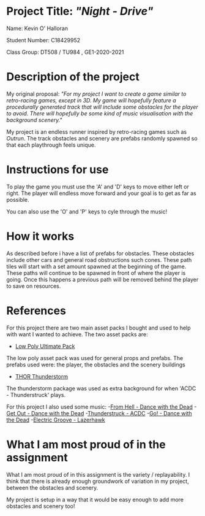# Project Title:    *"Night - Drive"*

Name:  Kevin O' Halloran

Student Number:   C18429952

Class Group:  DT508 / TU984 , GE1-2020-2021

# Description of the project

My original proposal: *"For my project I want to create a game similar to retro-racing games, except in 3D. 
My game will hopefully feature a procedurally generated track that will include some obstacles for the player to avoid. 
There will hopefully be some kind of music visualisation with the background scenery."*

My project is an endless runner inspired by retro-racing games such as *Outrun*. The track obstacles and scenery are prefabs randomly spawned so that
each playthrough feels unique. 

# Instructions for use

To play the game you must use the 'A' and 'D' keys to move either left or right. The player will endless move forward and your goal is
to get as far as possible.

You can also use the 'O' and 'P' keys to cyle through the music!

# How it works

As described before i have a list of prefabs for obstacles. These obstacles include other cars and general road obstructions such cones.
These path tiles will start with a set amount spawned at the beginning of the game. These paths will continue to be spawned in front of where the player is going.
Once this happens a previous path will be removed behind the player to save on resources.

# References

For this project there are two main asset packs I bought and used to help with want I wanted to achieve.
The two asset packs are: 

- [Low Poly Ultimate Pack](https://assetstore.unity.com/packages/3d/props/low-poly-ultimate-pack-54733)

The low poly asset pack was used for general props and prefabs. The prefabs used were: the player, the obstacles and the scenery buildings

- [THOR Thunderstorm](https://assetstore.unity.com/packages/tools/particles-effects/thor-thunderstorm-103956)

The thunderstorm package was used as extra background for when 'ACDC - Thunderstruck' plays.


For this project I also used some music:
-[From Hell - Dance with the Dead](https://www.youtube.com/watch?v=RNMDZS1Ab0A)
-[Get Out - Dance with the Dead](https://www.youtube.com/watch?v=2E9-rDplPrM)
-[Thunderstruck - ACDC](https://www.youtube.com/watch?v=v2AC41dglnM)
-[Go! - Dance with the Dead](https://www.youtube.com/watch?v=umevclxiv2o)
-[Electric Groove - Lazerhawk](https://www.youtube.com/watch?v=2gvsAfVXS48)

# What I am most proud of in the assignment

What I am most proud of in this assignment is the variety / replayability. I think that there is already enough groundwork of variation in my project,
between the obstacles and scenery.

My project is setup in a way that it would be easy enough to add more obstacles and scenery too!


